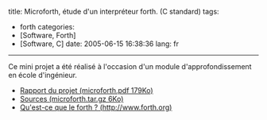 title: Microforth, étude d'un interpréteur forth. (C standard)
tags:
- forth
categories:
- [Software, Forth]
- [Software, C]
date: 2005-06-15 16:38:36
lang: fr
---

Ce mini projet a été réalisé à l'occasion d'un module d'approfondissement en école d'ingénieur.

* [Rapport du projet (microforth.pdf 179Ko)](/files/software/microforth/microforth.pdf)
* [Sources (microforth.tar.gz 6Ko)](/files/software/microforth/microforth.tar.gz)
* [Qu'est-ce que le forth ? (http://www.forth.org)](http://www.forth.org/)
